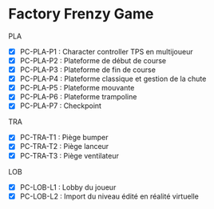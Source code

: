 # Factory Frenzy Game

PLA
- [X] PC-PLA-P1 : Character controller TPS en multijoueur
- [X] PC-PLA-P2 : Plateforme de début de course
- [X] PC-PLA-P3 : Plateforme de fin de course
- [X] PC-PLA-P4 : Plateforme classique et gestion de la chute
- [X] PC-PLA-P5 : Plateforme mouvante
- [X] PC-PLA-P6 : Plateforme trampoline
- [X] PC-PLA-P7 : Checkpoint

TRA
- [X] PC-TRA-T1 : Piège bumper
- [X] PC-TRA-T2 : Piège lanceur
- [X] PC-TRA-T3 : Piège ventilateur

LOB
- [X] PC-LOB-L1 : Lobby du joueur
- [X] PC-LOB-L2 : Import du niveau édité en réalité virtuelle